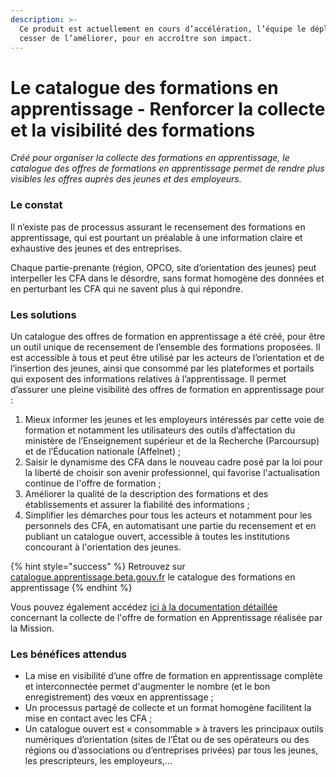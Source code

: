 ```yaml
---
description: >-
  Ce produit est actuellement en cours d’accélération, l’équipe le déploie sans
  cesser de l’améliorer, pour en accroître son impact.
---
```


# Le catalogue des formations en apprentissage - Renforcer la collecte et la visibilité des formations

_Créé pour organiser la collecte des formations en apprentissage, le catalogue des offres de formations en apprentissage permet de rendre plus visibles les offres auprès des jeunes et des employeurs._

### Le constat

Il n’existe pas de processus assurant le recensement des formations en apprentissage, qui est pourtant un préalable à une information claire et exhaustive des jeunes et des entreprises.

Chaque partie-prenante \(région, OPCO, site d’orientation des jeunes\) peut interpeller les CFA dans le désordre, sans format homogène des données et en perturbant les CFA qui ne savent plus à qui répondre.

### Les solutions

Un catalogue des offres de formation en apprentissage a été créé, pour être un outil unique de recensement de l’ensemble des formations proposées. Il est accessible à tous et peut être utilisé par les acteurs de l’orientation et de l’insertion des jeunes, ainsi que consommé par les plateformes et portails qui exposent des informations relatives à l’apprentissage. Il permet d’assurer une pleine visibilité des offres de formation en apprentissage pour : 

1. Mieux informer les jeunes et les employeurs intéressés par cette voie de formation et notamment les utilisateurs des outils d’affectation du ministère de l’Enseignement supérieur et de la Recherche \(Parcoursup\) et de l’Éducation nationale \(Affelnet\) ;
2. Saisir le dynamisme des CFA dans le nouveau cadre posé par la loi pour la liberté de choisir son avenir professionnel, qui favorise l'actualisation continue de l'offre de formation ;
3. Améliorer la qualité de la description des formations et des établissements et assurer la fiabilité des informations ;
4. Simplifier les démarches pour tous les acteurs et notamment pour les personnels des CFA, en automatisant une partie du recensement et en publiant un catalogue ouvert, accessible à toutes les institutions concourant à l'orientation des jeunes.

{% hint style="success" %}
Retrouvez sur [catalogue.apprentissage.beta.gouv.fr](https://catalogue.apprentissage.beta.gouv.fr/) le catalogue des formations en apprentissage 
{% endhint %}

Vous pouvez également accédez [ici à la documentation détaillée](https://mission-apprentissage.gitbook.io/catalogue/) concernant la collecte de l'offre de formation en Apprentissage réalisée par la Mission.

### Les bénéfices attendus

* La mise en visibilité d’une offre de formation en apprentissage complète et interconnectée permet d'augmenter le nombre \(et le bon enregistrement\) des vœux en apprentissage ; 
* Un processus partagé de collecte et un format homogène facilitent la mise en contact avec les CFA ; 
* Un catalogue ouvert est « consommable » à travers les principaux outils numériques d’orientation \(sites de l’État ou de ses opérateurs ou des régions ou d’associations ou d’entreprises privées\) par tous les jeunes, les prescripteurs, les employeurs,…



